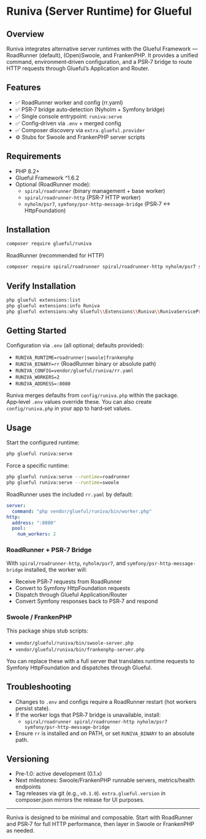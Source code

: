 # Runiva (Server Runtime) for Glueful

## Overview

Runiva integrates alternative server runtimes with the Glueful Framework — RoadRunner (default), (Open)Swoole, and FrankenPHP. It provides a unified command, environment‑driven configuration, and a PSR‑7 bridge to route HTTP requests through Glueful’s Application and Router.

## Features

- ✅ RoadRunner worker and config (rr.yaml)
- ✅ PSR‑7 bridge auto‑detection (Nyholm + Symfony bridge)
- ✅ Single console entrypoint: `runiva:serve`
- ✅ Config‑driven via `.env` + merged config
- ✅ Composer discovery via `extra.glueful.provider`
- ⚙️ Stubs for Swoole and FrankenPHP server scripts

## Requirements

- PHP 8.2+
- Glueful Framework ^1.6.2
- Optional (RoadRunner mode):
  - `spiral/roadrunner` (binary management + base worker)
  - `spiral/roadrunner-http` (PSR‑7 HTTP worker)
  - `nyholm/psr7`, `symfony/psr-http-message-bridge` (PSR‑7 <-> HttpFoundation)

## Installation

```bash
composer require glueful/runiva
```

RoadRunner (recommended for HTTP)

```bash
composer require spiral/roadrunner spiral/roadrunner-http nyholm/psr7 symfony/psr-http-message-bridge
```

## Verify Installation

```bash
php glueful extensions:list
php glueful extensions:info Runiva
php glueful extensions:why Glueful\\Extensions\\Runiva\\RunivaServiceProvider
```

## Getting Started

Configuration via `.env` (all optional; defaults provided):

- `RUNIVA_RUNTIME=roadrunner|swoole|frankenphp`
- `RUNIVA_BINARY=rr` (RoadRunner binary or absolute path)
- `RUNIVA_CONFIG=vendor/glueful/runiva/rr.yaml`
- `RUNIVA_WORKERS=2`
- `RUNIVA_ADDRESS=:8080`

Runiva merges defaults from `config/runiva.php` within the package. App‑level `.env` values override these. You can also create `config/runiva.php` in your app to hard‑set values.

## Usage

Start the configured runtime:

```bash
php glueful runiva:serve
```

Force a specific runtime:

```bash
php glueful runiva:serve --runtime=roadrunner
php glueful runiva:serve --runtime=swoole
```

RoadRunner uses the included `rr.yaml` by default:

```yaml
server:
  command: "php vendor/glueful/runiva/bin/worker.php"
http:
  address: ":8080"
  pool:
    num_workers: 2
```

### RoadRunner + PSR‑7 Bridge

With `spiral/roadrunner-http`, `nyholm/psr7`, and `symfony/psr-http-message-bridge` installed, the worker will:
- Receive PSR‑7 requests from RoadRunner
- Convert to Symfony HttpFoundation requests
- Dispatch through Glueful Application/Router
- Convert Symfony responses back to PSR‑7 and respond

### Swoole / FrankenPHP

This package ships stub scripts:
- `vendor/glueful/runiva/bin/swoole-server.php`
- `vendor/glueful/runiva/bin/frankenphp-server.php`

You can replace these with a full server that translates runtime requests to Symfony HttpFoundation and dispatches through Glueful.



## Troubleshooting

- Changes to `.env` and configs require a RoadRunner restart (hot workers persist state).
- If the worker logs that PSR‑7 bridge is unavailable, install:
  - `spiral/roadrunner spiral/roadrunner-http nyholm/psr7 symfony/psr-http-message-bridge`
- Ensure `rr` is installed and on PATH, or set `RUNIVA_BINARY` to an absolute path.

## Versioning

- Pre‑1.0: active development (0.1.x)
- Next milestones: Swoole/FrankenPHP runnable servers, metrics/health endpoints
- Tag releases via git (e.g., `v0.1.0`). `extra.glueful.version` in composer.json mirrors the release for UI purposes.

---

Runiva is designed to be minimal and composable. Start with RoadRunner and PSR‑7 for full HTTP performance, then layer in Swoole or FrankenPHP as needed.
